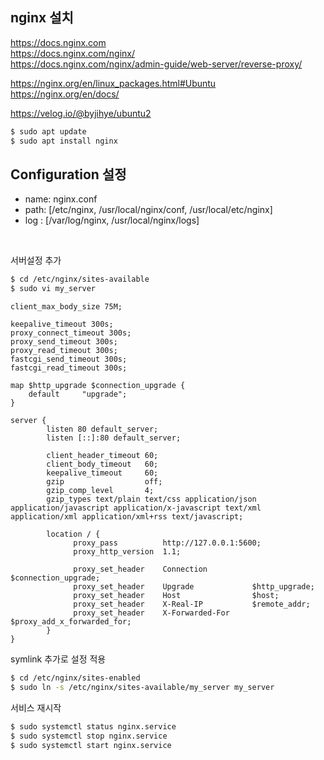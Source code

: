## nginx 설치

https://docs.nginx.com \
https://docs.nginx.com/nginx/ \
https://docs.nginx.com/nginx/admin-guide/web-server/reverse-proxy/

https://nginx.org/en/linux_packages.html#Ubuntu \
https://nginx.org/en/docs/

https://velog.io/@byjihye/ubuntu2

```bash
$ sudo apt update
$ sudo apt install nginx
```

## Configuration 설정

- name: nginx.conf
- path: [/etc/nginx, /usr/local/nginx/conf, /usr/local/etc/nginx]
- log : [/var/log/nginx, /usr/local/nginx/logs]

<br/>

서버설정 추가

```bash
$ cd /etc/nginx/sites-available
$ sudo vi my_server
```

```
client_max_body_size 75M;

keepalive_timeout 300s;
proxy_connect_timeout 300s;
proxy_send_timeout 300s;
proxy_read_timeout 300s;
fastcgi_send_timeout 300s;
fastcgi_read_timeout 300s;

map $http_upgrade $connection_upgrade {
    default     "upgrade";
}

server {
        listen 80 default_server;
        listen [::]:80 default_server;

        client_header_timeout 60;
        client_body_timeout   60;
        keepalive_timeout     60;
        gzip                  off;
        gzip_comp_level       4;
        gzip_types text/plain text/css application/json application/javascript application/x-javascript text/xml application/xml application/xml+rss text/javascript;

        location / {
              proxy_pass          http://127.0.0.1:5600;
              proxy_http_version  1.1;

              proxy_set_header    Connection          $connection_upgrade;
              proxy_set_header    Upgrade             $http_upgrade;
              proxy_set_header    Host                $host;
              proxy_set_header    X-Real-IP           $remote_addr;
              proxy_set_header    X-Forwarded-For     $proxy_add_x_forwarded_for;
        }
}
```

symlink 추가로 설정 적용

```bash
$ cd /etc/nginx/sites-enabled
$ sudo ln -s /etc/nginx/sites-available/my_server my_server
```

서비스 재시작

```bash
$ sudo systemctl status nginx.service
$ sudo systemctl stop nginx.service
$ sudo systemctl start nginx.service
```
